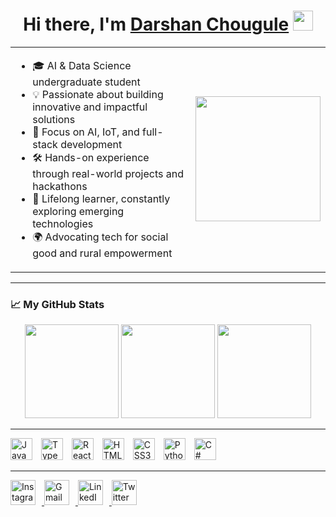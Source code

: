 <h1 align="center">
  Hi there, I'm 
  <a href="https://www.linkedin.com/in/darshan-chougule-2128652a6/" target="_blank">Darshan Chougule</a> 
  <img src="https://github.com/blackcater/blackcater/raw/main/images/Hi.gif" height="32" />
</h1>

<table align="center">
  <tr>
    <td align="left" valign="top" width="70%">
      <ul>
        <li>🎓 AI & Data Science undergraduate student</li>
        <li>💡 Passionate about building innovative and impactful solutions</li>
        <li>🧠 Focus on AI, IoT, and full-stack development</li>
        <li>🛠️ Hands-on experience through real-world projects and hackathons</li>
        <li>🌱 Lifelong learner, constantly exploring emerging technologies</li>
        <li>🌍 Advocating tech for social good and rural empowerment</li>
      </ul>
    </td>
    <td align="right" width="80%">
      <img src="https://github.com/blackcater/blackcater/raw/main/images/banner.gif" height="200" />
    </td>
  </tr>
</table>

---

### 📈 My GitHub Stats

<div align="center">
  <img src="https://github-readme-stats.vercel.app/api?username=Omen-bit&show_icons=true&include_all_commits=true&count_private=true&theme=rose_pine&hide_border=false" height="150" />
  <img src="https://streak-stats.demolab.com?user=Omen-bit&theme=radical&hide_border=false&border_radius=5" height="150" />
  <img src="https://github-readme-stats.vercel.app/api/top-langs?username=Omen-bit&layout=compact&langs_count=6&theme=gotham&hide_border=false" height="150" />
</div>

---

<div align="left">
  <img src="https://cdn.jsdelivr.net/gh/devicons/devicon/icons/javascript/javascript-original.svg" height="35" alt="JavaScript" style="margin-right:10px;" />
  <img src="https://cdn.jsdelivr.net/gh/devicons/devicon/icons/typescript/typescript-original.svg" height="35" alt="TypeScript" style="margin-right:10px;" />
  <img src="https://cdn.jsdelivr.net/gh/devicons/devicon/icons/react/react-original.svg" height="35" alt="React" style="margin-right:10px;" />
  <img src="https://cdn.jsdelivr.net/gh/devicons/devicon/icons/html5/html5-original.svg" height="35" alt="HTML5" style="margin-right:10px;" />
  <img src="https://cdn.jsdelivr.net/gh/devicons/devicon/icons/css3/css3-original.svg" height="35" alt="CSS3" style="margin-right:10px;" />
  <img src="https://cdn.jsdelivr.net/gh/devicons/devicon/icons/python/python-original.svg" height="35" alt="Python" style="margin-right:10px;" />
  <img src="https://cdn.jsdelivr.net/gh/devicons/devicon/icons/csharp/csharp-original.svg" height="35" alt="C#" />
</div>

---

<div align="left">
  <a href="https://www.instagram.com/" target="_blank">
    <img src="https://raw.githubusercontent.com/maurodesouza/profile-readme-generator/master/src/assets/icons/social/instagram/default.svg" width="40" style="margin-right:10px;" alt="Instagram" />
  </a>
  <a href="mailto:darshanchougule821@gmail.com" target="_blank">
    <img src="https://raw.githubusercontent.com/maurodesouza/profile-readme-generator/master/src/assets/icons/social/gmail/default.svg" width="40" style="margin-right:10px;" alt="Gmail" />
  </a>
  <a href="https://www.linkedin.com/in/darshan-chougule-2128652a6/" target="_blank">
    <img src="https://raw.githubusercontent.com/maurodesouza/profile-readme-generator/master/src/assets/icons/social/linkedin/default.svg" width="40" style="margin-right:10px;" alt="LinkedIn" />
  </a>
  <a href="https://twitter.com/" target="_blank">
    <img src="https://raw.githubusercontent.com/maurodesouza/profile-readme-generator/master/src/assets/icons/social/twitter/default.svg" width="40" alt="Twitter" />
  </a>
</div>
